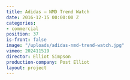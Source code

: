 ```yaml
---
title: Adidas — NMD Trend Watch
date: 2016-12-15 00:00:00 Z
categories:
- commercial
position: 37
is-front: false
image: "/uploads/adidas-nmd-trend-watch.jpg"
vimeo: 202411519
director: Elliot Simpson
production-company: Post Elliot
layout: project
---
```


